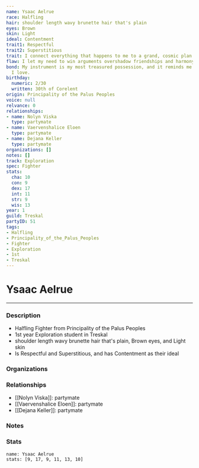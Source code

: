 ```yaml
---
name: Ysaac Aelrue
race: Halfling
hair: shoulder length wavy brunette hair that's plain
eyes: Brown
skin: Light
ideal: Contentment
trait1: Respectful
trait2: Superstitious
trait: I connect everything that happens to me to a grand, cosmic plan.
flaw: I let my need to win arguments overshadow friendships and harmony.
bond: My instrument is my most treasured possession, and it reminds me of someone
  I love.
birthday:
  numeric: 2/30
  written: 30th of Corelent
origin: Principality of the Palus Peoples
voice: null
relvance: 0
relationships:
- name: Nolyn Viska
  type: partymate
- name: Vaervenshalice Eloen
  type: partymate
- name: Dejana Keller
  type: partymate
organizations: []
notes: []
track: Exploration
spec: Fighter
stats:
  cha: 10
  con: 9
  dex: 17
  int: 11
  str: 9
  wis: 13
year: 1
guild: Treskal
partyID: 51
tags:
- Halfling
- Principality_of_the_Palus_Peoples
- Fighter
- Exploration
- 1st
- Treskal
---
```

# Ysaac Aelrue
---
### Description
- Halfling Fighter from Principality of the Palus Peoples
- 1st year Exploration student in Treskal
- shoulder length wavy brunette hair that's plain, Brown eyes, and Light skin
- Is Respectful and Superstitious, and has Contentment as their ideal

### Organizations

### Relationships
- [[Nolyn Viska]]: partymate
- [[Vaervenshalice Eloen]]: partymate
- [[Dejana Keller]]: partymate

### Notes

### Stats
```statblock
name: Ysaac Aelrue
stats: [9, 17, 9, 11, 13, 10]
```